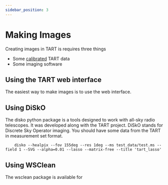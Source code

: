 ```yaml
---
sidebar_position: 3
---
```


# Making Images

Creating images in TART is requires three things

* Some [calibrated](/docs/tutorial-extras/calibration) TART data
* Some imaging software

## Using the TART web interface

The easiest way to make images is to use the web interface.

## Using DiSkO

The disko python package is a tools designed to work with all-sky radio telescopes. It was developed along with the TART project. DiSkO stands for Discrete Sky Operator imaging. You should have some data from the TART in measurement set format.

```
    disko --healpix --fov 155deg --res 1deg --ms test_data/test.ms --field 1 --SVG --alpha=0.01 --lasso --matrix-free --title 'tart_lasso'
```



## Using WSClean

The wsclean package is available for 
